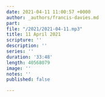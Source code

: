 ```yaml
---
date: 2021-04-11 11:00:57 +0000
author: _authors/francis-davies.md
part: 
file: "/2021/2021-04-11.mp3"
title: 11 April 2021
scripture: ''
description: ''
series: ''
duration: '33:48'
length: 40568079
image: ''
notes: ''
published: false

---
```

